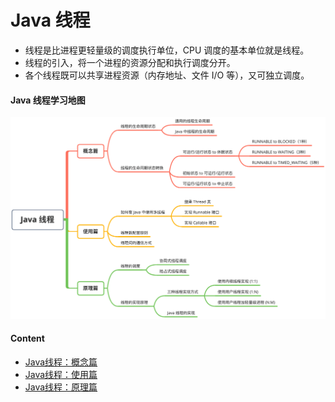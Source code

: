# Java 线程

- 线程是比进程更轻量级的调度执行单位，CPU 调度的基本单位就是线程。
- 线程的引入，将一个进程的资源分配和执行调度分开。
- 各个线程既可以共享进程资源（内存地址、文件 I/O 等），又可独立调度。

#### Java 线程学习地图

![Java线程-xmind](./pic/Java线程-xmind.png)

#### Content

- [Java线程：概念篇](./01-Java线程/01-Java线程-概念篇.md)
- [Java线程：使用篇](./01-Java线程/01-Java线程-使用篇.md)
- [Java线程：原理篇](./01-Java线程/01-Java线程-原理篇.md)

